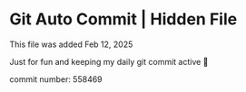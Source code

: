 # Git Auto Commit | Hidden File

This file was added Feb 12, 2025

Just for fun and keeping my daily git commit active 🤪

commit number: 558469
